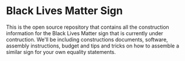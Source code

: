 Black Lives Matter Sign
=======================

This is the open source repository that contains all the construction information for the Black Lives Matter sign that is currently under contruction.  We'll be including constructions documents, software, assembly instructions, budget and tips and tricks on how to assemble a similar sign for your own equality statements.